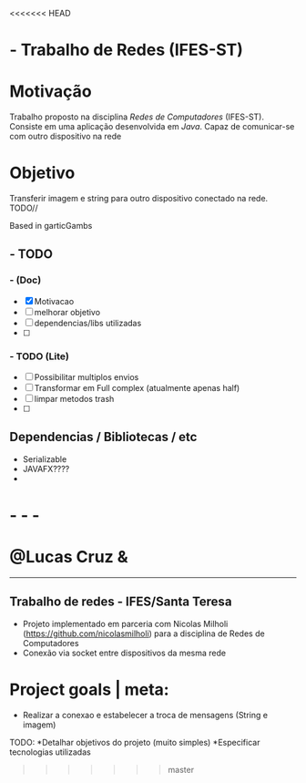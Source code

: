 <<<<<<< HEAD
# - Trabalho de Redes (IFES-ST)


# Motivação
 Trabalho proposto na disciplina *Redes de Computadores* (IFES-ST). Consiste em uma aplicação desenvolvida em *Java*. Capaz de comunicar-se com outro dispositivo na rede 


# Objetivo
 Transferir imagem e string para outro dispositivo conectado na rede. TODO//

 Based in garticGambs 
    

 
 
 
## - TODO 
### - (Doc)
- [x] Motivacao
- [ ] melhorar objetivo 
- [ ] dependencias/libs utilizadas 
- [ ] 




### - TODO (Lite)
- [ ] Possibilitar multiplos envios  
- [ ] Transformar em Full complex (atualmente apenas half)
- [ ] limpar metodos trash 
- [ ] 


## Dependencias / Bibliotecas / etc
- Serializable
- JAVAFX???? 
- 



# - - - 

@Lucas Cruz & 
=======
---------------------------------------------
## Trabalho de redes - IFES/Santa Teresa
- Projeto implementado em parceria com Nicolas Milholi (https://github.com/nicolasmilholi) para a disciplina de Redes de Computadores
- Conexão via socket entre dispositivos da mesma rede 

# Project goals | meta:
- Realizar a conexao e estabelecer a troca de mensagens (String e imagem)

TODO: 
*Detalhar objetivos do projeto (muito simples)
*Especificar tecnologias utilizadas
>>>>>>> master
